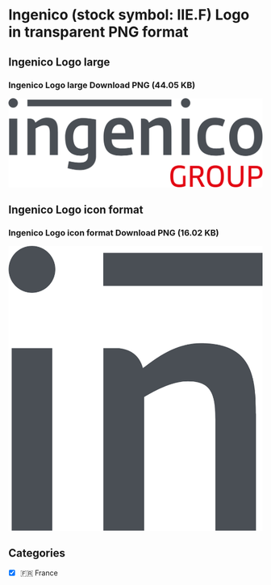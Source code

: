 # Ingenico (stock symbol: IIE.F) Logo in transparent PNG format

## Ingenico Logo large

### Ingenico Logo large Download PNG (44.05 KB)

![Ingenico Logo large Download PNG (44.05 KB)](/img/orig/IIE.F_BIG-5539ce20.png)

## Ingenico Logo icon format

### Ingenico Logo icon format Download PNG (16.02 KB)

![Ingenico Logo icon format Download PNG (16.02 KB)](/img/orig/IIE.F-b177ed14.png)



## Categories
- [x] 🇫🇷 France
